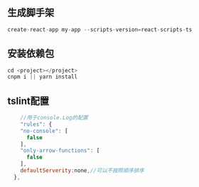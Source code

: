 ##  生成脚手架
```js
create-react-app my-app --scripts-version=react-scripts-ts
```

##  安装依赖包
```js
cd <project></project>
cnpm i || yarn install
```

##  tslint配置
```js
    //用于console.Log的配置
    "rules": {
    "no-console": [
      false
    ],
    "only-arrow-functions": [
      false
    ],
    defaultServerity:none,//可以不按照顺序排序
  },
```
